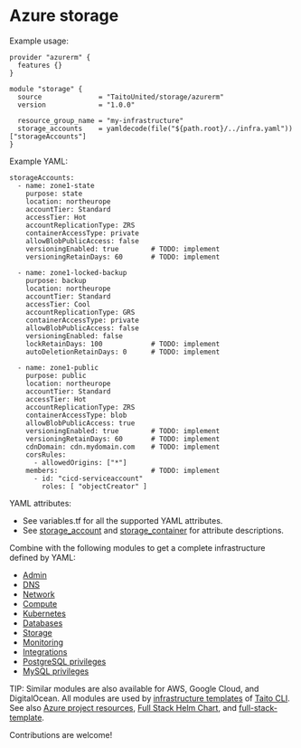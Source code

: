 # Azure storage

Example usage:

```
provider "azurerm" {
  features {}
}

module "storage" {
  source              = "TaitoUnited/storage/azurerm"
  version             = "1.0.0"

  resource_group_name = "my-infrastructure"
  storage_accounts    = yamldecode(file("${path.root}/../infra.yaml"))["storageAccounts"]
}
```

Example YAML:

```
storageAccounts:
  - name: zone1-state
    purpose: state
    location: northeurope
    accountTier: Standard
    accessTier: Hot
    accountReplicationType: ZRS
    containerAccessType: private
    allowBlobPublicAccess: false
    versioningEnabled: true        # TODO: implement
    versioningRetainDays: 60       # TODO: implement

  - name: zone1-locked-backup
    purpose: backup
    location: northeurope
    accountTier: Standard
    accessTier: Cool
    accountReplicationType: GRS
    containerAccessType: private
    allowBlobPublicAccess: false
    versioningEnabled: false
    lockRetainDays: 100            # TODO: implement
    autoDeletionRetainDays: 0      # TODO: implement

  - name: zone1-public
    purpose: public
    location: northeurope
    accountTier: Standard
    accessTier: Hot
    accountReplicationType: ZRS
    containerAccessType: blob
    allowBlobPublicAccess: true
    versioningEnabled: true        # TODO: implement
    versioningRetainDays: 60       # TODO: implement
    cdnDomain: cdn.mydomain.com    # TODO: implement
    corsRules:
      - allowedOrigins: ["*"]
    members:                       # TODO: implement
      - id: "cicd-serviceaccount"
        roles: [ "objectCreator" ]
```

YAML attributes:

- See variables.tf for all the supported YAML attributes.
- See [storage_account](https://registry.terraform.io/providers/hashicorp/azurerm/latest/docs/resources/storage_account) and [storage_container](https://registry.terraform.io/providers/hashicorp/azurerm/latest/docs/resources/storage_container) for attribute descriptions.

Combine with the following modules to get a complete infrastructure defined by YAML:

- [Admin](https://registry.terraform.io/modules/TaitoUnited/admin/azurerm)
- [DNS](https://registry.terraform.io/modules/TaitoUnited/dns/azurerm)
- [Network](https://registry.terraform.io/modules/TaitoUnited/network/azurerm)
- [Compute](https://registry.terraform.io/modules/TaitoUnited/compute/azurerm)
- [Kubernetes](https://registry.terraform.io/modules/TaitoUnited/kubernetes/azurerm)
- [Databases](https://registry.terraform.io/modules/TaitoUnited/databases/azurerm)
- [Storage](https://registry.terraform.io/modules/TaitoUnited/storage/azurerm)
- [Monitoring](https://registry.terraform.io/modules/TaitoUnited/monitoring/azurerm)
- [Integrations](https://registry.terraform.io/modules/TaitoUnited/integrations/azurerm)
- [PostgreSQL privileges](https://registry.terraform.io/modules/TaitoUnited/privileges/postgresql)
- [MySQL privileges](https://registry.terraform.io/modules/TaitoUnited/privileges/mysql)

TIP: Similar modules are also available for AWS, Google Cloud, and DigitalOcean. All modules are used by [infrastructure templates](https://taitounited.github.io/taito-cli/templates#infrastructure-templates) of [Taito CLI](https://taitounited.github.io/taito-cli/). See also [Azure project resources](https://registry.terraform.io/modules/TaitoUnited/project-resources/azurerm), [Full Stack Helm Chart](https://github.com/TaitoUnited/taito-charts/blob/master/full-stack), and [full-stack-template](https://github.com/TaitoUnited/full-stack-template).

Contributions are welcome!
